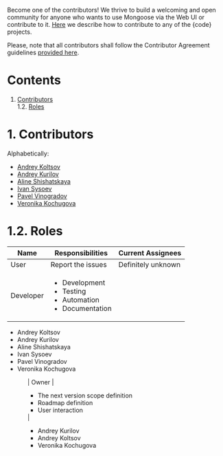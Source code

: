 Become one of the contributors! We thrive to build a welcoming and open community for anyone who wants to use Mongoose via the Web UI
or contribute to it.
[Here](https://github.com/thecodeteam/codedellemc.github.io/wiki/How-to-contribute-to-%7Bcode%7D-and-add-your-project)
we describe how to contribute to any of the {code} projects.

Please, note that all contributors shall follow the Contributor Agreement guidelines
[provided here](https://github.com/thecodeteam/codedellemc.github.io/wiki/Contributor-Agreement).

# Contents

1. [Contributors](#1-contributors)<br/>
1.2. [Roles](#12-roles)<br/>

# 1. Contributors

Alphabetically:

* [Andrey Koltsov](https://github.com/AndreyKoltsov1997)
* [Andrey Kurilov](https://github.com/akurilov)
* [Aline Shishatskaya](https://github.com/mandarinSh)
* [Ivan Sysoev](https://github.com/ivan-abc)
* [Pavel Vinogradov](https://github.com/paulgrape)
* [Veronika Kochugova](https://github.com/veronikaKochugova)

# 1.2. Roles

| Name | Responsibilities | Current Assignees
|------|------------------|------------------
| User | Report the issues | Definitely unknown
| Developer | <ul><li>Development</li><li>Testing</li><li>Automation</li><li>Documentation</li></ul> | 
<ul>
	<li>Andrey Koltsov</li>
	<li>Andrey Kurilov</li>
	<li>Aline Shishatskaya</li>
	<li>Ivan Sysoev</li>
	<li>Pavel Vinogradov</li>
	<li>Veronika Kochugova</li>
<ul>
| Owner | <ul><li>The next version scope definition</li><li>Roadmap definition</li><li>User interaction</li></ul> | 
<ul>
	<li>Andrey Kurilov</li>
	<li>Andrey Koltsov</li>
	<li>Veronika Kochugova</li>
</ul>
